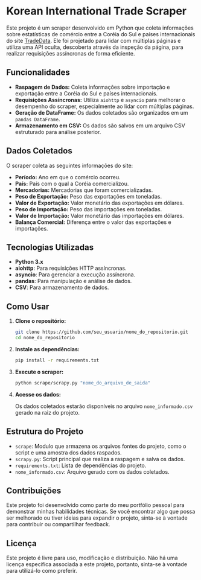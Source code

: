 
# Korean International Trade Scraper

Este projeto é um scraper desenvolvido em Python que coleta informações sobre estatísticas de comércio entre a Coréia do Sul e países internacionais do site [TradeData](https://tradedata.go.kr/cts/index_eng.do#tabHsSgn2). Ele foi projetado para lidar com múltiplas páginas e utiliza uma API oculta, descoberta através da inspeção da página, para realizar requisições assíncronas de forma eficiente.

## Funcionalidades

- **Raspagem de Dados:** Coleta informações sobre importação e exportação entre a Coréia do Sul e países internacionais.
- **Requisições Assíncronas:** Utiliza `aiohttp` e `asyncio` para melhorar o desempenho do scraper, especialmente ao lidar com múltiplas páginas.
- **Geração de DataFrame:** Os dados coletados são organizados em um `pandas DataFrame`.
- **Armazenamento em CSV:** Os dados são salvos em um arquivo CSV estruturado para análise posterior.

## Dados Coletados

O scraper coleta as seguintes informações do site:

- **Período:** Ano em que o comércio ocorreu.
- **País:** País com o qual a Coréia comercializou.
- **Mercadorias:** Mercadorias que foram comercializadas.
- **Peso de Exportação:** Peso das exportações em toneladas.
- **Valor de Exportação:** Valor monetário das exportações em dólares.
- **Peso de Importação:** Peso das importações em toneladas.
- **Valor de Importação:** Valor monetário das importações em dólares.
- **Balança Comercial:** Diferença entre o valor das exportações e importações.

## Tecnologias Utilizadas

- **Python 3.x**
- **aiohttp**: Para requisições HTTP assíncronas.
- **asyncio**: Para gerenciar a execução assíncrona.
- **pandas**: Para manipulação e análise de dados.
- **CSV**: Para armazenamento de dados.

## Como Usar

1. **Clone o repositório:**
   ```bash
   git clone https://github.com/seu_usuario/nome_do_repositorio.git
   cd nome_do_repositorio
   ```

2. **Instale as dependências:**
   ```bash
   pip install -r requirements.txt
   ```

3. **Execute o scraper:**
   ```bash
   python scrape/scrapy.py "nome_do_arquivo_de_saida"
   ```

4. **Acesse os dados:**

   Os dados coletados estarão disponíveis no arquivo `nome_informado.csv` gerado na raiz do projeto.

## Estrutura do Projeto

- `scrape`: Modulo que armazena os arquivos fontes do projeto, como o script e uma amostra dos dados raspados.
- `scrapy.py`: Script principal que realiza a raspagem e salva os dados.
- `requirements.txt`: Lista de dependências do projeto.
- `nome_informado.csv`: Arquivo gerado com os dados coletados.

## Contribuições

Este projeto foi desenvolvido como parte do meu portfólio pessoal para demonstrar minhas habilidades técnicas. Se você encontrar algo que possa ser melhorado ou tiver ideias para expandir o projeto, sinta-se à vontade para contribuir ou compartilhar feedback.

## Licença

Este projeto é livre para uso, modificação e distribuição. Não há uma licença específica associada a este projeto, portanto, sinta-se à vontade para utilizá-lo como preferir.
